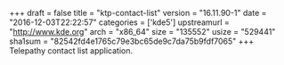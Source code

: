+++
draft = false
title = "ktp-contact-list"
version = "16.11.90-1"
date = "2016-12-03T22:22:57"
categories = ['kde5']
upstreamurl = "http://www.kde.org"
arch = "x86_64"
size = "135552"
usize = "529441"
sha1sum = "82542fd4e1765c79e3bc65de9c7da75b9fdf7065"
+++
Telepathy contact list application.